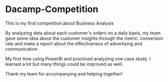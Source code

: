 # Dacamp-Competition
This is my first competition about Business Analysis

By analyzing data about each customer's orders on a daily basis, my team gave some idea about the customer insights through the metric: conversion rate
and make a report about the effectiveness of advertising and communication

My first time using PowerBi and practiced analyzing one case study. I learned a lot but many things could be improved as well.

Thank my team for accompanying and helping together!
